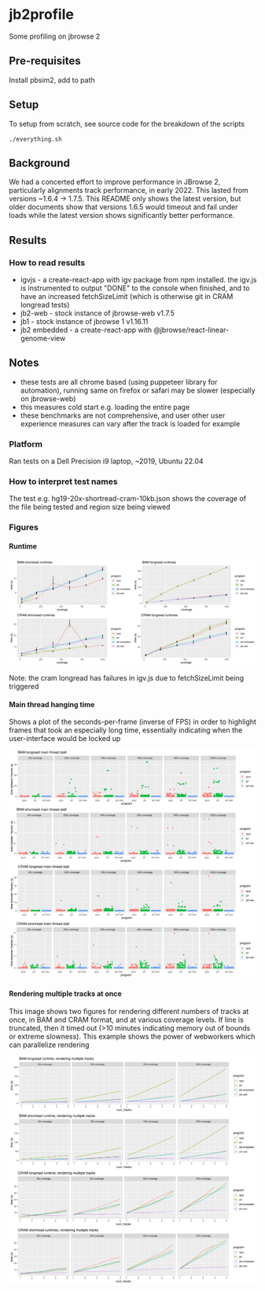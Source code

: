 # jb2profile

Some profiling on jbrowse 2

## Pre-requisites

Install pbsim2, add to path

## Setup

To setup from scratch, see source code for the breakdown of the scripts

```
./everything.sh
```

## Background

We had a concerted effort to improve performance in JBrowse 2, particularly
alignments track performance, in early 2022. This lasted from versions ~1.6.4
-> 1.7.5. This README only shows the latest version, but older documents show
that versions 1.6.5 would timeout and fail under loads while the latest version
shows significantly better performance.

## Results

### How to read results

- igvjs - a create-react-app with igv package from npm installed. the igv.js is
  instrumented to output "DONE" to the console when finished, and to have an
  increased fetchSizeLimit (which is otherwise git in CRAM longread tests)
- jb2-web - stock instance of jbrowse-web v1.7.5
- jb1 - stock instance of jbrowse 1 v1.16.11
- jb2 embedded - a create-react-app with @jbrowse/react-linear-genome-view

## Notes

- these tests are all chrome based (using puppeteer library for automation),
  running same on firefox or safari may be slower (especially on jbrowse-web)
- this measures cold start e.g. loading the entire page
- these benchmarks are not comprehensive, and user other user experience
  measures can vary after the track is loaded for example

### Platform

Ran tests on a Dell Precision i9 laptop, ~2019, Ubuntu 22.04

### How to interpret test names

The test e.g. hg19-20x-shortread-cram-10kb.json shows the coverage of the file
being tested and region size being viewed

### Figures

#### Runtime

![](img/img2.png)

Note: the cram longread has failures in igv.js due to fetchSizeLimit being
triggered

#### Main thread hanging time

Shows a plot of the seconds-per-frame (inverse of FPS) in order to highlight
frames that took an especially long time, essentially indicating when the
user-interface would be locked up

![](img/img3.png)

#### Rendering multiple tracks at once

This image shows two figures for rendering different numbers of tracks at once,
in BAM and CRAM format, and at various coverage levels. If line is truncated, then
it timed out (>10 minutes indicating memory out of bounds or extreme slowness).
This example shows the power of webworkers which can parallelize rendering

![](img/img1.png)
